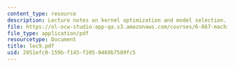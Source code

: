 ```yaml
---
content_type: resource
description: Lecture notes on kernel optimization and model selection.
file: https://ol-ocw-studio-app-qa.s3.amazonaws.com/courses/6-867-machine-learning-fall-2006/2051efc0159bf145f2050469b7589fc5_lec9.pdf
file_type: application/pdf
resourcetype: Document
title: lec9.pdf
uid: 2051efc0-159b-f145-f205-0469b7589fc5
---
```

